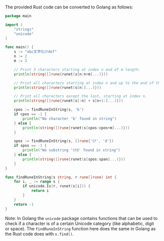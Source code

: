 The provided Rust code can be converted to Golang as follows:

```go
package main

import (
	"strings"
	"unicode"
)

func main() {
	s := "abc文字化けdef"
	n := 2
	m := 3

	// Print 3 characters starting at index n and of m length.
	println(string([]rune{runet(s[n:n+m]...)}))

	// Print all characters starting at index n and up to the end of the string.
	println(string([]rune{runet(s[n:]...)}))

	// Print all characters except the last, starting at index n.
	println(string([]rune{runet(s[:n] + s[n+1:]...)}))

	cpos := findRuneInString(s, 'b')
	if cpos == -1 {
		println("No character 'b' found in string")
	} else {
		println(string([]rune{runet(s[cpos:cpos+m]...)}))
	}

	spos := findRuneInString(s, []rune{'け', 'd'})
	if spos == -1 {
		println("No substring 'けd' found in string")
	} else {
		println(string([]rune{runet(s[spos:span]...)}))
	}
}

func findRuneInString(s string, r rune[]rune) int {
	for i, _ := range s {
		if unicode.Is(r, runet(s[i])) {
			return i
		}
	}
	return -1
}
```

Note: In Golang the `unicode` package contains functions that can be used to check if a character is of a certain Unicode category (like alphabetic, digit or space). The `findRuneInString` function here does the same in Golang as the Rust code does with `s.find()`.
